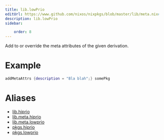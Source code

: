 ```yaml
---
title: lib.lowPrio
editUrl: https://www.github.com/nixos/nixpkgs/blob/master/lib/meta.nix#L21C28
description: lib.lowPrio
sidebar:

    order: 8
---
```


Add to or override the meta attributes of the given
derivation.

# Example

```nix
addMetaAttrs {description = "Bla blah";} somePkg
```


# Aliases

- [lib.hiprio](/nix-doc-comments/reference/lib/lib-hiprio)
- [lib.meta.hiprio](/nix-doc-comments/reference/lib/meta/lib-meta-hiprio)
- [lib.meta.lowprio](/nix-doc-comments/reference/lib/meta/lib-meta-lowprio)
- [pkgs.hiprio](/nix-doc-comments/reference/pkgs/pkgs-hiprio)
- [pkgs.lowprio](/nix-doc-comments/reference/pkgs/pkgs-lowprio)


